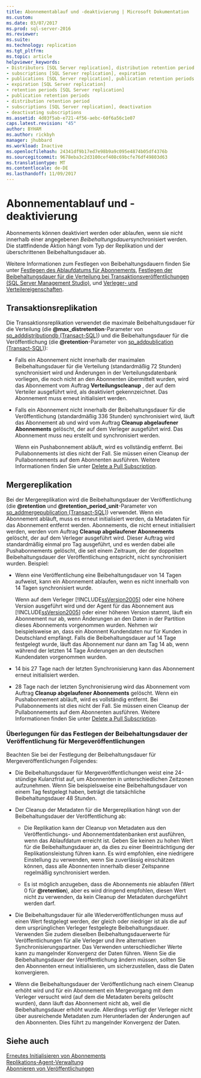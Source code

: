 ```yaml
---
title: Abonnementablauf und -deaktivierung | Microsoft Dokumentation
ms.custom: 
ms.date: 03/07/2017
ms.prod: sql-server-2016
ms.reviewer: 
ms.suite: 
ms.technology: replication
ms.tgt_pltfrm: 
ms.topic: article
helpviewer_keywords:
- Distributors [SQL Server replication], distribution retention period
- subscriptions [SQL Server replication], expiration
- publications [SQL Server replication], publication retention periods
- expiration [SQL Server replication]
- retention periods [SQL Server replication]
- publication retention periods
- distribution retention period
- subscriptions [SQL Server replication], deactivation
- deactivating subscriptions
ms.assetid: 4d03f5ab-e721-4f56-aebc-60f6a56c1e07
caps.latest.revision: "45"
author: BYHAM
ms.author: rickbyh
manager: jhubbard
ms.workload: Inactive
ms.openlocfilehash: 24341df9b17ed7e98b9a9c095e4874b05df4376b
ms.sourcegitcommit: 9678eba3c2d3100cef408c69bcfe76df49803d63
ms.translationtype: MT
ms.contentlocale: de-DE
ms.lasthandoff: 11/09/2017
---
```

# <a name="subscription-expiration-and-deactivation"></a>Abonnementablauf und -deaktivierung
  Abonnements können deaktiviert werden oder ablaufen, wenn sie nicht innerhalb einer angegebenen *Beibehaltungsdauer*synchronisiert werden. Die stattfindende Aktion hängt vom Typ der Replikation und der überschrittenen Beibehaltungsdauer ab.  
  
 Weitere Informationen zum Festlegen von Beibehaltungsdauern finden Sie unter [Festlegen des Ablaufdatums für Abonnements](../../relational-databases/replication/publish/set-the-expiration-period-for-subscriptions.md), [Festlegen der Beibehaltungsdauer für die Verteilung bei Transaktionsveröffentlichungen &#40;SQL Server Management Studio&#41;](../../relational-databases/replication/set-distribution-retention-period-for-transactional-publications.md), und [Verleger- und Verteilereigenschaften](../../relational-databases/replication/configure-publishing-and-distribution.md).  
  
## <a name="transactional-replication"></a>Transaktionsreplikation  
 Die Transaktionsreplikation verwendet die maximale Beibehaltungsdauer für die Verteilung (die **@max_distretention**-Parameter von [sp_adddistributiondb &#40;Transact-SQL&#41;](../../relational-databases/system-stored-procedures/sp-adddistributiondb-transact-sql.md)) und die Beibehaltungsdauer für die Veröffentlichung (die **@retention**-Parameter von [sp_addpublication &#40;Transact-SQL&#41;](../../relational-databases/system-stored-procedures/sp-addpublication-transact-sql.md)):  
  
-   Falls ein Abonnement nicht innerhalb der maximalen Beibehaltungsdauer für die Verteilung (standardmäßig 72 Stunden) synchronisiert wird und Änderungen in der Verteilungsdatenbank vorliegen, die noch nicht an den Abonnenten übermittelt wurden, wird das Abonnement vom Auftrag **Verteilungscleanup** , der auf dem Verteiler ausgeführt wird, als deaktiviert gekennzeichnet. Das Abonnement muss erneut initialisiert werden.  
  
-   Falls ein Abonnement nicht innerhalb der Beibehaltungsdauer für die Veröffentlichung (standardmäßig 336 Stunden) synchronisiert wird, läuft das Abonnement ab und wird vom Auftrag **Cleanup abgelaufener Abonnements** gelöscht, der auf dem Verleger ausgeführt wird. Das Abonnement muss neu erstellt und synchronisiert werden.  
  
     Wenn ein Pushabonnement abläuft, wird es vollständig entfernt. Bei Pullabonnements ist dies nicht der Fall. Sie müssen einen Cleanup der Pullabonnements auf dem Abonnenten ausführen. Weitere Informationen finden Sie unter [Delete a Pull Subscription](../../relational-databases/replication/delete-a-pull-subscription.md).  
  
## <a name="merge-replication"></a>Mergereplikation  
 Bei der Mergereplikation wird die Beibehaltungsdauer der Veröffentlichung (die **@retention** und **@retention_period_unit**-Parameter von [sp_addmergepublication &#40;Transact-SQL&#41;](../../relational-databases/system-stored-procedures/sp-addmergepublication-transact-sql.md)) verwendet. Wenn ein Abonnement abläuft, muss es erneut initialisiert werden, da Metadaten für das Abonnement entfernt werden. Abonnements, die nicht erneut initialisiert werden, werden vom Auftrag **Cleanup abgelaufener Abonnements** gelöscht, der auf dem Verleger ausgeführt wird. Dieser Auftrag wird standardmäßig einmal pro Tag ausgeführt, und es werden dabei alle Pushabonnements gelöscht, die seit einem Zeitraum, der der doppelten Beibehaltungsdauer der Veröffentlichung entspricht, nicht synchronisiert wurden. Beispiel:  
  
-   Wenn eine Veröffentlichung eine Beibehaltungsdauer von 14 Tagen aufweist, kann ein Abonnement ablaufen, wenn es nicht innerhalb von 14 Tagen synchronisiert wurde.  
  
     Wenn auf dem Verleger [!INCLUDE[ssVersion2005](../../includes/ssversion2005-md.md)] oder eine höhere Version ausgeführt wird und der Agent für das Abonnement aus [!INCLUDE[ssVersion2005](../../includes/ssversion2005-md.md)] oder einer höheren Version stammt, läuft ein Abonnement nur ab, wenn Änderungen an den Daten in der Partition dieses Abonnements vorgenommen wurden. Nehmen wir beispielsweise an, dass ein Abonnent Kundendaten nur für Kunden in Deutschland empfängt. Falls die Beibehaltungsdauer auf 14 Tage festgelegt wurde, läuft das Abonnement nur dann am Tag 14 ab, wenn während der letzten 14 Tage Änderungen an den deutschen Kundendaten vorgenommen wurden.  
  
-   14 bis 27 Tage nach der letzten Synchronisierung kann das Abonnement erneut initialisiert werden.  
  
-   28 Tage nach der letzten Synchronisierung wird das Abonnement vom Auftrag **Cleanup abgelaufener Abonnements** gelöscht. Wenn ein Pushabonnement abläuft, wird es vollständig entfernt. Bei Pullabonnements ist dies nicht der Fall. Sie müssen einen Cleanup der Pullabonnements auf dem Abonnenten ausführen. Weitere Informationen finden Sie unter [Delete a Pull Subscription](../../relational-databases/replication/delete-a-pull-subscription.md).  
  
### <a name="considerations-for-setting-the-publication-retention-period-for-merge-publications"></a>Überlegungen für das Festlegen der Beibehaltungsdauer der Veröffentlichung für Mergeveröffentlichungen  
 Beachten Sie bei der Festlegung der Beibehaltungsdauer für Mergeveröffentlichungen Folgendes:  
  
-   Die Beibehaltungsdauer für Mergeveröffentlichungen weist eine 24-stündige Kulanzfrist auf, um Abonnenten in unterschiedlichen Zeitzonen aufzunehmen. Wenn Sie beispielsweise eine Beibehaltungsdauer von einem Tag festgelegt haben, beträgt die tatsächliche Beibehaltungsdauer 48 Stunden.  
  
-   Der Cleanup der Metadaten für die Mergereplikation hängt von der Beibehaltungsdauer der Veröffentlichung ab:  
  
    -   Die Replikation kann der Cleanup von Metadaten aus den Veröffentlichungs- und Abonnementdatenbanken erst ausführen, wenn das Ablaufdatum erreicht ist. Geben Sie keinen zu hohen Wert für die Beibehaltungsdauer an, da dies zu einer Beeinträchtigung der Replikationsleistung führen kann. Es wird empfohlen, eine niedrigere Einstellung zu verwenden, wenn Sie zuverlässig einschätzen können, dass alle Abonnenten innerhalb dieser Zeitspanne regelmäßig synchronisiert werden.  
  
    -   Es ist möglich anzugeben, dass die Abonnements nie ablaufen (Wert 0 für **@retention**), aber es wird dringend empfohlen, diesen Wert nicht zu verwenden, da kein Cleanup der Metadaten durchgeführt werden darf.  
  
-   Die Beibehaltungsdauer für alle Wiederveröffentlichungen muss auf einen Wert festgelegt werden, der gleich oder niedriger ist als die auf dem ursprünglichen Verleger festgelegte Beibehaltungsdauer. Verwenden Sie zudem dieselben Beibehaltungsdauerwerte für Veröffentlichungen für alle Verleger und ihre alternativen Synchronisierungspartner. Das Verwenden unterschiedlicher Werte kann zu mangelnder Konvergenz der Daten führen. Wenn Sie die Beibehaltungsdauer der Veröffentlichung ändern müssen, sollten Sie den Abonnenten erneut initialisieren, um sicherzustellen, dass die Daten konvergieren.  
  
-   Wenn die Beibehaltungsdauer der Veröffentlichung nach einem Cleanup erhöht wird und für ein Abonnement ein Mergevorgang mit dem Verleger versucht wird (auf dem die Metadaten bereits gelöscht wurden), dann läuft das Abonnement nicht ab, weil die Beibehaltungsdauer erhöht wurde. Allerdings verfügt der Verleger nicht über ausreichende Metadaten zum Herunterladen der Änderungen auf den Abonnenten. Dies führt zu mangelnder Konvergenz der Daten.  
  
## <a name="see-also"></a>Siehe auch  
 [Erneutes Initialisieren von Abonnements](../../relational-databases/replication/reinitialize-subscriptions.md)   
 [Replikations-Agent-Verwaltung](../../relational-databases/replication/agents/replication-agent-administration.md)   
 [Abonnieren von Veröffentlichungen](../../relational-databases/replication/subscribe-to-publications.md)  
  
  
